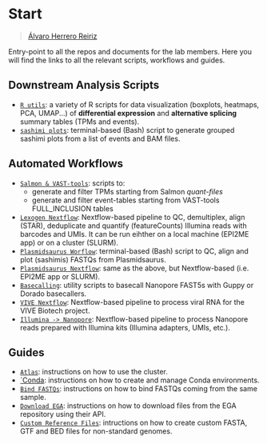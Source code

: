 # Start

> [Álvaro Herrero Reiriz](https://github.com/a-hr/)

Entry-point to all the repos and documents for the lab members. Here you will find the links to all the relevant scripts, workflows and guides.

## Downstream Analysis Scripts

- [`R utils`](https://github.com/a-hr/R-utils): a variety of R scripts for data visualization (boxplots, heatmaps, PCA, UMAP...) of **differential expression** and **alternative splicing** summary tables (TPMs and events).
- [`sashimi plots`](https://github.com/a-hr/sashimiplots): terminal-based (Bash) script to generate grouped sashimi plots from a list of events and BAM files.


## Automated Workflows

- [`Salmon & VAST-tools`](https://github.com/a-hr/Salmon-VAST_tools): scripts to:
  - generate and filter TPMs starting from Salmon *quant-files*
  - generate and filter event-tables starting from VAST-tools FULL_INCLUSION tables
- [`Lexogen Nextflow`](https://github.com/a-hr/lexogen_pipeline): Nextflow-based pipeline to QC, demultiplex, align (STAR), deduplicate and quantify (featureCounts) Illumina reads with barcodes and UMIs. It can be run eihther on a local machine (EPI2ME app) or on a cluster (SLURM).
- [`Plasmidsaurus Worflow`](https://github.com/a-hr/plasmidsaurus_workflow): terminal-based (Bash) script to QC, align and plot (sashimis) FASTQs from Plasmidsaurus.
- [`Plasmidsaurus Nextflow`](https://github.com/a-hr/plasmidsaurus_pipeline): same as the above, but Nextflow-based (i.e. EPI2ME app or SLURM).
- [`Basecalling`](https://github.com/a-hr/basecalling): utility scripts to basecall Nanopore FAST5s with Guppy or Dorado basecallers.
- [`VIVE Nextflow`](https://github.com/a-hr/vive-nextflow): Nextflow-based pipeline to process viral RNA for the VIVE Biotech project.
- [`Illumina -> Nanopore`](https://github.com/a-hr/illumina2nanopore): Nextflow-based pipeline to process Nanopore reads prepared with Illumina kits (Illumina adapters, UMIs, etc.).

## Guides

- [`Atlas`](https://github.com/blazquezlab/1-Access-to-Atlas-and-Instructions): instructions on how to use the cluster.
- [`Conda](https://github.com/blazquezlab/conda_envs): instructions on how to create and manage Conda environments.
- [`Bind FASTQs`](https://github.com/a-hr/binding_FASTQs): instructions on how to bind FASTQs coming from the same sample.
- [`Download EGA`](https://github.com/a-hr/download_pyega): instructions on how to download files from the EGA repository using their API.
- [`Custom Reference Files`](https://github.com/a-hr/custom_references): intructions on how to create custom FASTA, GTF and BED files for non-standard genomes.
